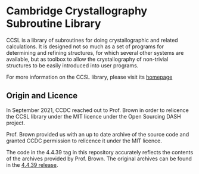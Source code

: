# Cambridge Crystallography Subroutine Library

CCSL is a library of subroutines for doing crystallographic and related calculations. It is designed not so much as a set of programs for determining and refining structures, for which several other systems are available, but as toolbox to allow the crystallography of non-trivial structures to be easily introduced into user programs.

For more information on the CCSL library, please visit its [homepage](https://www.ill.eu/sites/ccsl/)

## Origin and Licence

In September 2021, CCDC reached out to Prof. Brown in order to relicence the CCSL library under the MIT licence under the Open Sourcing DASH project.

Prof. Brown provided us with an up to date archive of the source code and granted CCDC permission to relicence it under the MIT licence.

The code in the 4.4.39 tag in this repository accurately reflects the contents of the archives provided by Prof. Brown. The original archives can be found in the [4.4.39 release](https://github.com/ccdc-opensource/ccsl/releases/tag/4.4.39).
